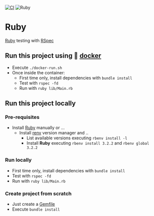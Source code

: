 [![CI](https://github.com/rogervinas/tests-everywhere/actions/workflows/ruby.yml/badge.svg)](https://github.com/rogervinas/tests-everywhere/actions/workflows/ruby.yml)
![Ruby](https://img.shields.io/badge/Ruby-3.x-blue?labelColor=black)

# Ruby

[Ruby](https://www.ruby-lang.org) testing with [RSpec](https://rspec.info/)

## Run this project using 🐳 [docker](https://www.docker.com/)
* Execute `./docker-run.sh`
* Once inside the container:
  * First time only, install dependencies with `bundle install`
  * Test with `rspec -fd`
  * Run with `ruby lib/Main.rb`

## Run this project locally

### Pre-requisites
* Install [Ruby](https://www.ruby-lang.org/en/documentation/installation/) manually or ...
  * Install [renv](https://github.com/rbenv/rbenv#readme) version manager and ..
    * List available versions executing `rbenv install -l`
    * Install **Ruby** executing `rbenv install 3.2.2` and `rbenv global 3.2.2`

### Run locally
* First time only, install dependencies with `bundle install`
* Test with `rspec -fd`
* Run with `ruby lib/Main.rb`

### Create project from scratch
* Just create a [Gemfile](Gemfile)
* Execute `bundle install`
